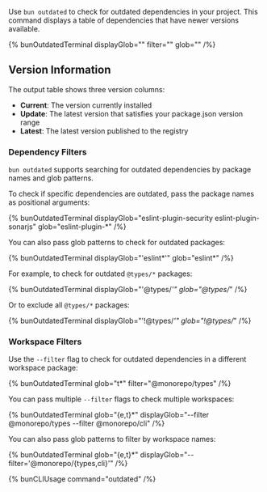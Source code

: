 Use `bun outdated` to check for outdated dependencies in your project. This command displays a table of dependencies that have newer versions available.

{% bunOutdatedTerminal displayGlob="" filter="" glob="" /%}

## Version Information

The output table shows three version columns:

- **Current**: The version currently installed
- **Update**: The latest version that satisfies your package.json version range
- **Latest**: The latest version published to the registry

### Dependency Filters

`bun outdated` supports searching for outdated dependencies by package names and glob patterns.

To check if specific dependencies are outdated, pass the package names as positional arguments:

{% bunOutdatedTerminal displayGlob="eslint-plugin-security eslint-plugin-sonarjs" glob="eslint-plugin-*"  /%}

You can also pass glob patterns to check for outdated packages:

{% bunOutdatedTerminal displayGlob="'eslint*'" glob="eslint*"  /%}

For example, to check for outdated `@types/*` packages:

{% bunOutdatedTerminal displayGlob="'@types/*'" glob="@types/*"  /%}

Or to exclude all `@types/*` packages:

{% bunOutdatedTerminal displayGlob="'!@types/*'" glob="!@types/*"  /%}

### Workspace Filters

Use the `--filter` flag to check for outdated dependencies in a different workspace package:

{% bunOutdatedTerminal  glob="t*" filter="@monorepo/types"  /%}

You can pass multiple `--filter` flags to check multiple workspaces:

{% bunOutdatedTerminal  glob="{e,t}*" displayGlob="--filter @monorepo/types --filter @monorepo/cli" /%}

You can also pass glob patterns to filter by workspace names:

{% bunOutdatedTerminal  glob="{e,t}*" displayGlob="--filter='@monorepo/{types,cli}'" /%}

{% bunCLIUsage command="outdated" /%}
